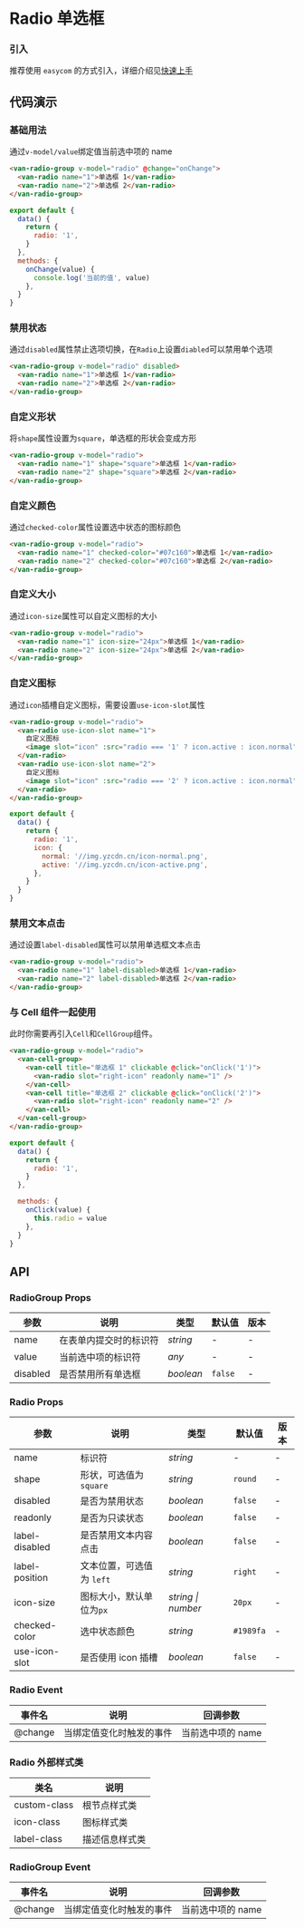 # Radio 单选框

### 引入

推荐使用 `easycom` 的方式引入，详细介绍见[快速上手](#/quickstart#easycom-mo-shi-tui-jian)

## 代码演示

### 基础用法

通过`v-model/value`绑定值当前选中项的 name

```html
<van-radio-group v-model="radio" @change="onChange">
  <van-radio name="1">单选框 1</van-radio>
  <van-radio name="2">单选框 2</van-radio>
</van-radio-group>
```

```js
export default {
  data() {
    return {
      radio: '1',
    }
  },
  methods: {
    onChange(value) {
      console.log('当前的值', value)
    },
  }
}
```

### 禁用状态

通过`disabled`属性禁止选项切换，在`Radio`上设置`diabled`可以禁用单个选项

```html
<van-radio-group v-model="radio" disabled>
  <van-radio name="1">单选框 1</van-radio>
  <van-radio name="2">单选框 2</van-radio>
</van-radio-group>
```

### 自定义形状

将`shape`属性设置为`square`，单选框的形状会变成方形

```html
<van-radio-group v-model="radio">
  <van-radio name="1" shape="square">单选框 1</van-radio>
  <van-radio name="2" shape="square">单选框 2</van-radio>
</van-radio-group>
```

### 自定义颜色

通过`checked-color`属性设置选中状态的图标颜色

```html
<van-radio-group v-model="radio">
  <van-radio name="1" checked-color="#07c160">单选框 1</van-radio>
  <van-radio name="2" checked-color="#07c160">单选框 2</van-radio>
</van-radio-group>
```

### 自定义大小

通过`icon-size`属性可以自定义图标的大小

```html
<van-radio-group v-model="radio">
  <van-radio name="1" icon-size="24px">单选框 1</van-radio>
  <van-radio name="2" icon-size="24px">单选框 2</van-radio>
</van-radio-group>
```

### 自定义图标

通过`icon`插槽自定义图标，需要设置`use-icon-slot`属性

```html
<van-radio-group v-model="radio">
  <van-radio use-icon-slot name="1">
    自定义图标
    <image slot="icon" :src="radio === '1' ? icon.active : icon.normal" />
  </van-radio>
  <van-radio use-icon-slot name="2">
    自定义图标
    <image slot="icon" :src="radio === '2' ? icon.active : icon.normal" />
  </van-radio>
</van-radio-group>
```

```js
export default {
  data() {
    return {
      radio: '1',
      icon: {
        normal: '//img.yzcdn.cn/icon-normal.png',
        active: '//img.yzcdn.cn/icon-active.png',
      },
    }
  }
}
```

### 禁用文本点击

通过设置`label-disabled`属性可以禁用单选框文本点击

```html
<van-radio-group v-model="radio">
  <van-radio name="1" label-disabled>单选框 1</van-radio>
  <van-radio name="2" label-disabled>单选框 2</van-radio>
</van-radio-group>
```

### 与 Cell 组件一起使用

此时你需要再引入`Cell`和`CellGroup`组件。

```html
<van-radio-group v-model="radio">
  <van-cell-group>
    <van-cell title="单选框 1" clickable @click="onClick('1')">
      <van-radio slot="right-icon" readonly name="1" />
    </van-cell>
    <van-cell title="单选框 2" clickable @click="onClick('2')">
      <van-radio slot="right-icon" readonly name="2" />
    </van-cell>
  </van-cell-group>
</van-radio-group>
```

```js
export default {
  data() {
    return {
      radio: '1',
    }
  },

  methods: {
    onClick(value) {
      this.radio = value
    },
  }
}
```

## API

### RadioGroup Props

| 参数     | 说明                   | 类型      | 默认值  | 版本 |
| -------- | ---------------------- | --------- | ------- | ---- |
| name     | 在表单内提交时的标识符 | _string_  | -       | -    |
| value    | 当前选中项的标识符     | _any_     | -       | -    |
| disabled | 是否禁用所有单选框     | _boolean_ | `false` | -    |

### Radio Props

| 参数 | 说明 | 类型 | 默认值 | 版本 |
| --- | --- | --- | --- | --- |
| name | 标识符 | _string_ | - | - |
| shape | 形状，可选值为 `square` | _string_ | `round` | - |
| disabled | 是否为禁用状态 | _boolean_ | `false` | - |
| readonly | 是否为只读状态 | _boolean_ | `false` | - |
| label-disabled | 是否禁用文本内容点击 | _boolean_ | `false` | - |
| label-position | 文本位置，可选值为 `left` | _string_ | `right` | - |
| icon-size | 图标大小，默认单位为`px` | _string \| number_ | `20px` | - |
| checked-color | 选中状态颜色 | _string_ | `#1989fa` | - |
| use-icon-slot | 是否使用 icon 插槽 | _boolean_ | `false` | - |

### Radio Event

| 事件名      | 说明                     | 回调参数          |
| ----------- | ------------------------ | ----------------- |
| @change | 当绑定值变化时触发的事件 | 当前选中项的 name |

### Radio 外部样式类

| 类名         | 说明           |
| ------------ | -------------- |
| custom-class | 根节点样式类   |
| icon-class   | 图标样式类     |
| label-class  | 描述信息样式类 |

### RadioGroup Event

| 事件名      | 说明                     | 回调参数          |
| ----------- | ------------------------ | ----------------- |
| @change | 当绑定值变化时触发的事件 | 当前选中项的 name |
